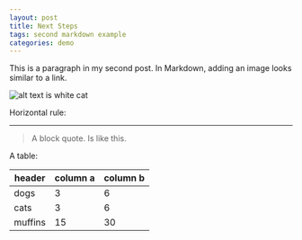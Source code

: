 ```yaml
---
layout: post
title: Next Steps
tags: second markdown example
categories: demo
---
```


This is a paragraph in my second post.
In Markdown, adding an image looks similar to a link. 

![alt text is white cat](http://www.resistantbees.com/fotos/amberbee.jpg)


    

    		
    		

Horizontal rule:

--------------

> A block quote.
> Is like this.

A table:

| header | column a | column b |
| --- | --- | --- |
| dogs | 3 | 6 |
| cats | 3 | 6 |
| muffins | 15 | 30 |

